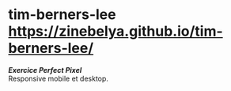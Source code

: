 # tim-berners-lee https://zinebelya.github.io/tim-berners-lee/
***Exercice Perfect Pixel***  
Responsive mobile et desktop.  


